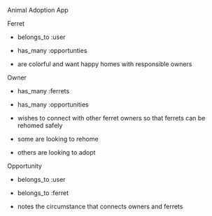 Animal Adoption App

Ferret

- belongs_to :user
- has_many :opportunties

- are colorful and want happy homes with responsible owners

Owner

- has_many :ferrets
- has_many :opportunities

- wishes to connect with other ferret owners so that ferrets can be rehomed safely
- some are looking to rehome
- others are looking to adopt

Opportunity

- belongs_to :user
- belongs_to :ferret

- notes the circumstance that connects owners and ferrets
